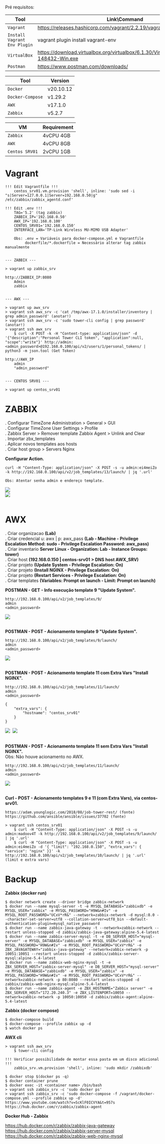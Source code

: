 Pré requisitos:

|Tool|Link\Command|
|-------------|-----------|
|`Vagrant`| https://releases.hashicorp.com/vagrant/2.2.19/vagrant_2.2.19_x86_64.msi
|`Install Vagrant Env Plugin`| vagrant plugin install vagrant-env
|`VirtualBox`| https://download.virtualbox.org/virtualbox/6.1.30/VirtualBox-6.1.30-148432-Win.exe
|`Postman`| https://www.postman.com/downloads/

|Tool|Version|
|-------------|-----------|
|`Docker`| v20.10.12
|`Docker-Compose`| v1.29.2
|`AWX`| v17.1.0
|`Zabbix`| v5.2.7

|VM|Requirement|
|-------------|-----------|
|`Zabbix`| 4vCPU 4GB
|`AWX`| 4vCPU 8GB
|`Centos SRV01`| 2vCPU 1GB

# Vagrant #
```
!!! Edit Vagrantfile !!!
    centos_srv01.vm.provision 'shell', inline: 'sudo sed -i "s|Server=127.0.0.1|Server=192.168.0.50|g" /etc/zabbix/zabbix_agentd.conf'

!!! Edit .env !!!
    TAG='5.2' (tag zabbix)
    ZABBIX_IP='192.168.0.50'
    AWX_IP='192.168.0.100'
    CENTOS_SRV01='192.168.0.150'
    INTERFACE_LAN='TP-Link Wireless MU-MIMO USB Adapter'

    Obs: .env = Variáveis para docker-compose.yml e Vagrantfile
         dockerfile/*.dockerfile = Necessário alterar tag zabbix manualmente


--- ZABBIX ---

> vagrant up zabbix_srv

http://ZABBIX_IP:8080
    Admin
    zabbix


--- AWX ---

> vagrant up awx_srv
> vagrant ssh awx_srv -c 'cat /tmp/awx-17.1.0/installer/inventory | grep admin_password' (anotar!)
> vagrant ssh awx_srv -c 'sudo tower-cli config | grep password' (anotar!)
> vagrant ssh awx_srv
    $ curl -X POST -k -H "Content-type: application/json" -d '{"description":"Personal Tower CLI token", "application":null, "scope":"write"}' http://admin:<admin_password>@192.168.0.100/api/v2/users/1/personal_tokens/ | python3 -m json.tool (Get Token)

http://AWX_IP
    admin
    "admin_password"


--- CENTOS SRV01 ---

> vagrant up centos_srv01
```

# ZABBIX #

. Configurar TimeZone Administration > General > GUI<br>
. Configurar TimeZone User Settings > Profile<br>
. Zabbix Server > Remover template Zabbix Agent > Unlink and Clear<br>
. Importar zbx_templates<br>
. Aplicar novos templates aos hosts<br>
. Criar host group > Servers Nginx<br>

**Configurar Action.**
```
curl -H "Content-Type: application/json" -X POST -s -u admin:ei4meiZo -k http://192.168.0.100/api/v2/job_templates/13/launch/ | jq '.url'

Obs: Atentar senha admin e endereço template.
```
<kbd>
    <img src="https://github.com/fabiokerber/lab/blob/main/images/150120221604.jpg">
</kbd>
<br />
<kbd>
    <img src="https://github.com/fabiokerber/lab/blob/main/images/150120221604.jpg">
</kbd>
<br />
<br />

# AWX #

. Criar organizacao **(Lab)**<br>
. Criar credencial u: awx | p: awx_pass **(Lab - Machine - Privilege Escalation Method: sudo - Privilege Escalation Password: awx_pass)**<br>
. Criar inventario **Server Linux - Organization: Lab - Instance Groups: tower)**<br>
. Criar host **(192.168.0.150 | centos-srv01 > DNS host AWX_SRV)**<br>
. Criar projeto **(Update System - Privilege Escalation: On)**<br>
. Criar projeto **(Install NGINX - Privilege Escalation: On)**<br>
. Criar projeto **(Restart Services - Privilege Escalation: On)**<br>
. Criar templates **(Variables: Prompt on launch - Limit: Prompt on launch)**<br>


**POSTMAN - GET - Info execução template 9 "Update System".**
```
http://192.168.0.100/api/v2/job_templates/9/
admin
<admin_password>
```
<kbd>
    <img src="https://github.com/fabiokerber/lab/blob/main/images/150120221604.jpg">
</kbd>
<br />
<br />

**POSTMAN - POST - Acionamento template 9 "Update System".**
```
http://192.168.0.100/api/v2/job_templates/9/launch/
admin
<admin_password>
```
<kbd>
    <img src="https://github.com/fabiokerber/lab/blob/main/images/150120221612.jpg">
</kbd>
<br />
<br />

**POSTMAN - POST - Acionamento template 11 com Extra Vars "Install NGINX".**
```
http://192.168.0.100/api/v2/job_templates/11/launch/
admin
<admin_password>

{
    "extra_vars": {
        "hostname": "centos_srv01"
    }
}
```
<kbd>
    <img src="https://github.com/fabiokerber/lab/blob/main/images/150120221639.jpg">
</kbd>
<kbd>
    <img src="https://github.com/fabiokerber/lab/blob/main/images/150120221641.jpg">
</kbd>
<br />
<br />

**POSTMAN - POST - Acionamento template 11 sem Extra Vars "Install NGINX".**<br>
Obs: Não houve acionamento no AWX.<br>
```
http://192.168.0.100/api/v2/job_templates/11/launch/
admin
<admin_password>
```
<kbd>
    <img src="https://github.com/fabiokerber/lab/blob/main/images/150120221651.jpg">
</kbd>
<br />
<br />

**Curl - POST - Acionamento templates 9 e 11 (com Extra Vars), via centos-srv01.**<br>
```
https://adam.younglogic.com/2018/08/job-tower-rest/ (fonte)
https://github.com/ansible/ansible/issues/37702 (fonte)

> vagrant ssh centos_srv01
    $ curl -H "Content-Type: application/json" -X POST -s -u admin:madoov4T -k http://192.168.0.100/api/v2/job_templates/9/launch/ | jq '.url'
    $ curl -H "Content-Type: application/json" -X POST -s -u admin:ei4meiZo -d '{ "limit": "192.168.0.150", "extra_vars": { "service": "nginx" }}' -k http://192.168.0.100/api/v2/job_templates/10/launch/ | jq '.url' (limit e extra vars)
```

# Backup #

**Zabbix (docker run)**

```
$ docker network create --driver bridge zabbix-network
$ docker run --name mysql-server -t -e MYSQL_DATABASE="zabbixdb" -e MYSQL_USER="zabbix" -e MYSQL_PASSWORD="H9W&n#Iv" -e MYSQL_ROOT_PASSWORD="UCxV*rR&" --network=zabbix-network -d mysql:8.0 --character-set-server=utf8 --collation-server=utf8_bin --default-authentication-plugin=mysql_native_password
$ docker run --name zabbix-java-gateway -t --network=zabbix-network --restart unless-stopped -d zabbix/zabbix-java-gateway:alpine-5.4-latest
$ docker run --name zabbix-server-mysql -t -e DB_SERVER_HOST="mysql-server" -e MYSQL_DATABASE="zabbixdb" -e MYSQL_USER="zabbix" -e MYSQL_PASSWORD="H9W&n#Iv" -e MYSQL_ROOT_PASSWORD="UCxV*rR&" -e ZBX_JAVAGATEWAY="zabbix-java-gateway" --network=zabbix-network -p 10051:10051 --restart unless-stopped -d zabbix/zabbix-server-mysql:alpine-5.4-latest
$ docker run --name zabbix-web-nginx-mysql -t -e ZBX_SERVER_HOST="zabbix-server-mysql" -e DB_SERVER_HOST="mysql-server" -e MYSQL_DATABASE="zabbixdb" -e MYSQL_USER="zabbix" -e MYSQL_PASSWORD="H9W&n#Iv" -e MYSQL_ROOT_PASSWORD="UCxV*rR&" --network=zabbix-network -p 80:8080 --restart unless-stopped -d zabbix/zabbix-web-nginx-mysql:alpine-5.4-latest
$ docker run --name zabbix-agent -e ZBX_HOSTNAME="Zabbix server" -e ZBX_SERVER_HOST="172.20.240.3" -e ZBX_LISTENPORT=10050 --network=zabbix-network -p 10050:10050 -d zabbix/zabbix-agent:alpine-5.4-latest
```


**Zabbix (docker compose)**

```
$ docker-compose build
$ docker-compose --profile zabbix up -d
$ watch docker ps
```


**AWX cli**
```
> vagrant ssh awx_srv
    $ tower-cli config
```
```
!!! Verificar possibilidade de montar essa pasta em um disco adicional !!!
    zabbix_srv.vm.provision 'shell', inline: 'sudo mkdir /zabbixdb'

$ docker stop $(docker ps -q)
$ docker container prune
$ docker exec -it <container name> /bin/bash
> vagrant ssh zabbix_srv -c 'sudo docker ps'
> vagrant ssh zabbix_srv -c 'sudo docker-compose -f /vagrant/docker-compose.yml --profile zabbix up -d'
https://www.youtube.com/watch?v=ScKlF0ICVYA&t=957s
https://hub.docker.com/r/zabbix/zabbix-agent
```

**Docker Hub - Zabbix**

https://hub.docker.com/r/zabbix/zabbix-java-gateway<br>
https://hub.docker.com/r/zabbix/zabbix-server-mysql<br>
https://hub.docker.com/r/zabbix/zabbix-web-nginx-mysql<br>